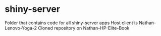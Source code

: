 # shiny-server
Folder that contains code for all shiny-server apps 
Host client is Nathan-Lenovo-Yoga-2
Cloned repository on Nathan-HP-Elite-Book
